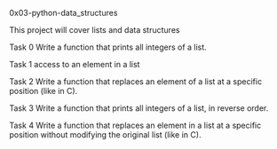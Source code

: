 0x03-python-data_structures

This project will cover lists and data structures

Task 0 Write a function that prints all integers of a list.

Task 1 access to an element in a list

Task 2 Write a function that replaces an element of a list at a specific position (like in C).

Task 3 Write a function that prints all integers of a list, in reverse order.

Task 4 Write a function that replaces an element in a list at a specific position without modifying the original list (like in C).



